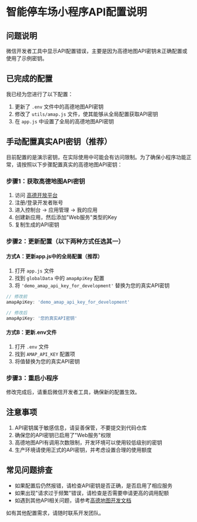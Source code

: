 # 智能停车场小程序API配置说明

## 问题说明
微信开发者工具中显示API配置错误，主要是因为高德地图API密钥未正确配置或使用了示例密钥。

## 已完成的配置

我已经为您进行了以下配置：

1. 更新了 `.env` 文件中的高德地图API密钥
2. 修改了 `utils/amap.js` 文件，使其能够从全局配置获取API密钥
3. 在 `app.js` 中设置了全局的高德地图API密钥

## 手动配置真实API密钥（推荐）

目前配置的是演示密钥，在实际使用中可能会有访问限制。为了确保小程序功能正常，请按照以下步骤配置真实的高德地图API密钥：

### 步骤1：获取高德地图API密钥

1. 访问 [高德开放平台](https://lbs.amap.com/)
2. 注册/登录开发者账号
3. 进入控制台 -> 应用管理 -> 我的应用
4. 创建新应用，然后添加"Web服务"类型的Key
5. 复制生成的API密钥

### 步骤2：更新配置（以下两种方式任选其一）

#### 方式A：更新app.js中的全局配置（推荐）

1. 打开 `app.js` 文件
2. 找到 `globalData` 中的 `amapApiKey` 配置
3. 将 `'demo_amap_api_key_for_development'` 替换为您的真实API密钥

```javascript
// 修改前
amapApiKey: 'demo_amap_api_key_for_development'

// 修改后
amapApiKey: '您的真实API密钥'
```

#### 方式B：更新.env文件

1. 打开 `.env` 文件
2. 找到 `AMAP_API_KEY` 配置项
3. 将值替换为您的真实API密钥

### 步骤3：重启小程序

修改完成后，请重启微信开发者工具，确保新的配置生效。

## 注意事项

1. API密钥属于敏感信息，请妥善保管，不要提交到代码仓库
2. 确保您的API密钥已启用了"Web服务"权限
3. 高德地图API有调用次数限制，开发环境可以使用较低级别的密钥
4. 生产环境请使用正式的API密钥，并考虑设置合理的使用额度

## 常见问题排查

- 如果配置后仍然报错，请检查API密钥是否正确，是否启用了相应服务
- 如果出现"请求过于频繁"错误，请检查是否需要申请更高的调用配额
- 如遇到其他API相关问题，请参考[高德地图开发文档](https://lbs.amap.com/api/webservice/guide/api/)

如有其他配置需求，请随时联系开发团队。